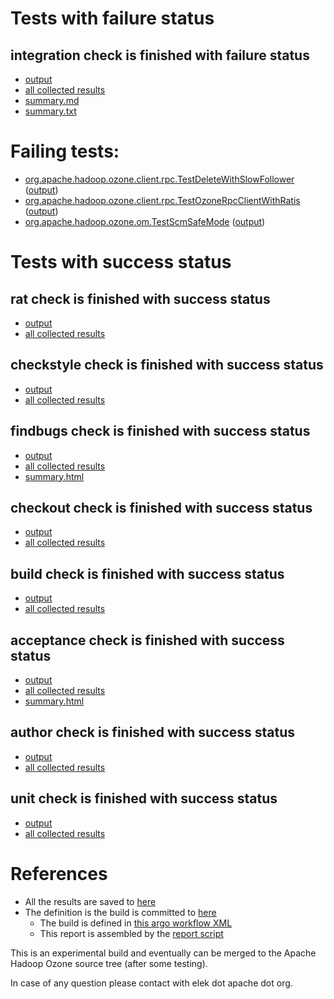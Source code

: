 # Tests with failure status

## integration check is finished with failure status

   * [output](https://raw.githubusercontent.com/elek/ozone-ci-q4/master/pr/pr-hdds-2340-skh4f/integration/output.log)
   * [all collected results](https://github.com/elek/ozone-ci-q4/tree/master/pr/pr-hdds-2340-skh4f/integration)
   * [summary.md](https://github.com/elek/ozone-ci-q4/tree/master/pr/pr-hdds-2340-skh4f/integration/summary.md)
   * [summary.txt](https://github.com/elek/ozone-ci-q4/tree/master/pr/pr-hdds-2340-skh4f/integration/summary.txt)

# Failing tests: 

 * [org.apache.hadoop.ozone.client.rpc.TestDeleteWithSlowFollower](hadoop-ozone/integration-test/org.apache.hadoop.ozone.client.rpc.TestDeleteWithSlowFollower.txt) ([output](hadoop-ozone/integration-test/org.apache.hadoop.ozone.client.rpc.TestDeleteWithSlowFollower-output.txt))
 * [org.apache.hadoop.ozone.client.rpc.TestOzoneRpcClientWithRatis](hadoop-ozone/integration-test/org.apache.hadoop.ozone.client.rpc.TestOzoneRpcClientWithRatis.txt) ([output](hadoop-ozone/integration-test/org.apache.hadoop.ozone.client.rpc.TestOzoneRpcClientWithRatis-output.txt))
 * [org.apache.hadoop.ozone.om.TestScmSafeMode](hadoop-ozone/integration-test/org.apache.hadoop.ozone.om.TestScmSafeMode.txt) ([output](hadoop-ozone/integration-test/org.apache.hadoop.ozone.om.TestScmSafeMode-output.txt))


# Tests with success status

## rat check is finished with success status

   * [output](https://raw.githubusercontent.com/elek/ozone-ci-q4/master/pr/pr-hdds-2340-skh4f/rat/output.log)
   * [all collected results](https://github.com/elek/ozone-ci-q4/tree/master/pr/pr-hdds-2340-skh4f/rat)


## checkstyle check is finished with success status

   * [output](https://raw.githubusercontent.com/elek/ozone-ci-q4/master/pr/pr-hdds-2340-skh4f/checkstyle/output.log)
   * [all collected results](https://github.com/elek/ozone-ci-q4/tree/master/pr/pr-hdds-2340-skh4f/checkstyle)


## findbugs check is finished with success status

   * [output](https://raw.githubusercontent.com/elek/ozone-ci-q4/master/pr/pr-hdds-2340-skh4f/findbugs/output.log)
   * [all collected results](https://github.com/elek/ozone-ci-q4/tree/master/pr/pr-hdds-2340-skh4f/findbugs)
   * [summary.html](https://elek.github.io/ozone-ci-q4/pr/pr-hdds-2340-skh4f/findbugs/summary.html)


## checkout check is finished with success status

   * [output](https://raw.githubusercontent.com/elek/ozone-ci-q4/master/pr/pr-hdds-2340-skh4f/checkout/output.log)
   * [all collected results](https://github.com/elek/ozone-ci-q4/tree/master/pr/pr-hdds-2340-skh4f/checkout)


## build check is finished with success status

   * [output](https://raw.githubusercontent.com/elek/ozone-ci-q4/master/pr/pr-hdds-2340-skh4f/build/output.log)
   * [all collected results](https://github.com/elek/ozone-ci-q4/tree/master/pr/pr-hdds-2340-skh4f/build)


## acceptance check is finished with success status

   * [output](https://raw.githubusercontent.com/elek/ozone-ci-q4/master/pr/pr-hdds-2340-skh4f/acceptance/output.log)
   * [all collected results](https://github.com/elek/ozone-ci-q4/tree/master/pr/pr-hdds-2340-skh4f/acceptance)
   * [summary.html](https://elek.github.io/ozone-ci-q4/pr/pr-hdds-2340-skh4f/acceptance/summary.html)


## author check is finished with success status

   * [output](https://raw.githubusercontent.com/elek/ozone-ci-q4/master/pr/pr-hdds-2340-skh4f/author/output.log)
   * [all collected results](https://github.com/elek/ozone-ci-q4/tree/master/pr/pr-hdds-2340-skh4f/author)


## unit check is finished with success status

   * [output](https://raw.githubusercontent.com/elek/ozone-ci-q4/master/pr/pr-hdds-2340-skh4f/unit/output.log)
   * [all collected results](https://github.com/elek/ozone-ci-q4/tree/master/pr/pr-hdds-2340-skh4f/unit)




# References

 * All the results are saved to [here](https://github.com/elek/ozone-ci-q4/tree/master/pr/pr-hdds-2340-skh4f/)
 * The definition is the build is committed to [here](https://github.com/elek/argo-ozone)
    * The build is defined in [this argo workflow XML](https://github.com/elek/argo-ozone/blob/master/ozone-build.yaml)
    * This report is assembled by the [report script](https://github.com/elek/argo-ozone/blob/master/scripts/report.sh)

This is an experimental build and eventually can be merged to the Apache Hadoop Ozone source tree (after some testing).

In case of any question please contact with elek dot apache dot org.
